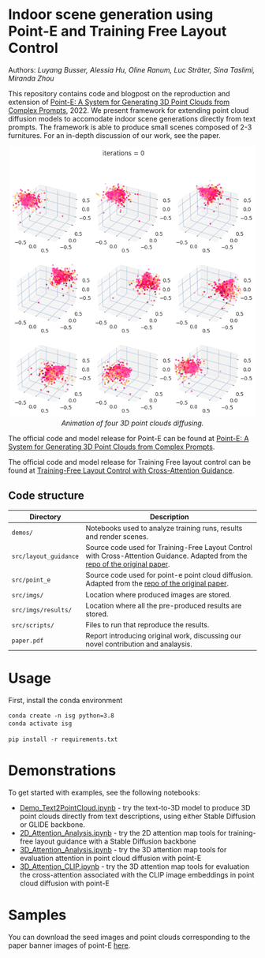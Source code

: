 # Indoor scene generation using Point-E and Training Free Layout Control

Authors: *Luyang Busser, Alessia Hu, Oline Ranum, Luc Sträter, Sina Taslimi, Miranda Zhou*

This repository contains code and blogpost on the reproduction and extension of [Point-E: A System for Generating 3D Point Clouds from Complex Prompts](https://arxiv.org/abs/2212.08751), 2022. We present framework for extending point cloud diffusion models to accomodate indoor scene generations directly from text prompts. The framework is able to produce small scenes composed of 2-3 furnitures. For an in-depth discussion of our work, see the paper.

<p align="center">
   <img src="src/imgs/results/Diffusion.gif" width = 500> 
   <br>
   <text><em>Animation of four 3D point clouds diffusing.</em></text>
</p>

The official code and model release for Point-E can be found at [Point-E: A System for Generating 3D Point Clouds from Complex Prompts](https://github.com/openai/point-e).

The official code and model release for Training Free layout control can be found at [Training-Free Layout Control with Cross-Attention Guidance](https://github.com/silent-chen/layout-guidance).

## Code structure

| Directory | Description |
| --------- | ----------- |
| `demos/` | Notebooks used to analyze training runs, results and render scenes. |
| `src/layout_guidance` | Source code used for Training-Free Layout Control with Cross-Attention Guidance. Adapted from the [repo of the original paper](https://github.com/silent-chen/layout-guidance). |
| `src/point_e` | Source code used for point-e point cloud diffusion. Adapted from the [repo of the original paper](https://github.com/openai/point-e). |
| `src/imgs/` | Location where produced images are stored. |
| `src/imgs/results/` | Location where all the pre-produced results are stored. |
| `src/scripts/` | Files to run that reproduce the results. |
| `paper.pdf` | Report introducing original work, discussing our novel contribution and analaysis. |


# Usage

First, install the conda environment 
```shell
conda create -n isg python=3.8
conda activate isg

pip install -r requirements.txt
```

# Demonstrations

To get started with examples, see the following notebooks:

 * [Demo_Text2PointCloud.ipynb](demos/Demo_Text2PointCloud.ipynb) - try the text-to-3D model to produce 3D point clouds directly from text descriptions, using either Stable Diffusion or GLIDE backbone. 
 * [2D_Attention_Analysis.ipynb](demos/2D_Attention_Analysis.ipynb) - try the 2D attention map tools for training-free layout guidance with a Stable Diffusion backbone
 * [3D_Attention_Analysis.ipynb](demos/3D_Attention_Analysis.ipynb) - try the 3D attention map tools for evaluation attention in point cloud diffusion with point-E
 * [3D_Attention_CLIP.ipynb](demos/3D_Attention_CLIP.ipynb) - try the 3D attention map tools for evaluation the cross-attention associated with the CLIP image embeddings in point cloud diffusion with point-E

 
# Samples

You can download the seed images and point clouds corresponding to the paper banner images of point-E [here](https://openaipublic.azureedge.net/main/point-e/banner_pcs.zip).
